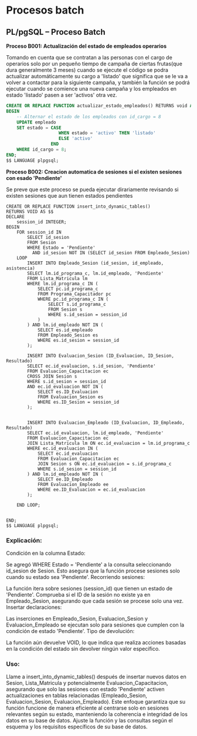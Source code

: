 # Procesos batch

## PL/pgSQL – Proceso Batch

**Proceso B001: Actualización del estado de empleados operarios**

Tomando en cuenta que se contratan a las personas con el cargo de operarios solo por un pequeño tiempo de campaña de ciertas frutas(que dura generalmente 3 meses) cuando se ejecute el código se podra actualizar automáticamente su cargo a 'listado' que significa que se le va a volver a contactar para la siguiente campaña, y también la función se podrá ejecutar cuando se comience una nueva campaña y los empleados en estado 'listado' pasen a ser 'activos' otra vez.

```sql
CREATE OR REPLACE FUNCTION actualizar_estado_empleados() RETURNS void AS $$
BEGIN
    -- Alternar el estado de los empleados con id_cargo = 8
    UPDATE empleado
    SET estado = CASE 
                    WHEN estado = 'activo' THEN 'listado'
                    ELSE 'activo'
                 END
    WHERE id_cargo = 8;
END;
$$ LANGUAGE plpgsql;
```

**Proceso B002: Creacion automatica de sesiones si el existen sesiones con esado 'Pendiente'**

Se preve que este proceso se pueda ejecutar dirariamente revisando si existen sesiones que aun tienen estados pendientes

    CREATE OR REPLACE FUNCTION insert_into_dynamic_tables()
    RETURNS VOID AS $$
    DECLARE
        session_id INTEGER;
    BEGIN
        FOR session_id IN
            SELECT id_sesion
            FROM Sesion
            WHERE Estado = 'Pendiente'
              AND id_sesion NOT IN (SELECT id_sesion FROM Empleado_Sesion)
        LOOP
            INSERT INTO Empleado_Sesion (id_sesion, id_empleado, asistencia)
            SELECT lm.id_programa_c, lm.id_empleado, 'Pendiente'
            FROM Lista_Matricula lm
            WHERE lm.id_programa_c IN (
                SELECT pc.id_programa_c
                FROM Programa_Capacitador pc
                WHERE pc.id_programa_c IN (
                    SELECT s.id_programa_c
                    FROM Sesion s
                    WHERE s.id_sesion = session_id
                )
            ) AND lm.id_empleado NOT IN (
                SELECT es.id_empleado
                FROM Empleado_Sesion es
                WHERE es.id_sesion = session_id
            );
    
            INSERT INTO Evaluacion_Sesion (ID_Evaluacion, ID_Sesion, Resultado)
            SELECT ec.id_evaluacion, s.id_sesion, 'Pendiente'
            FROM Evaluacion_Capacitacion ec
            CROSS JOIN Sesion s
            WHERE s.id_sesion = session_id
            AND ec.id_evaluacion NOT IN (
                SELECT es.ID_Evaluacion
                FROM Evaluacion_Sesion es
                WHERE es.ID_Sesion = session_id
            );
    

            INSERT INTO Evaluacion_Empleado (ID_Evaluacion, ID_Empleado, Resultado)
            SELECT ec.id_evaluacion, lm.id_empleado, 'Pendiente'
            FROM Evaluacion_Capacitacion ec
            JOIN Lista_Matricula lm ON ec.id_evaluacion = lm.id_programa_c
            WHERE ec.id_evaluacion IN (
                SELECT ec.id_evaluacion
                FROM Evaluacion_Capacitacion ec
                JOIN Sesion s ON ec.id_evaluacion = s.id_programa_c
                WHERE s.id_sesion = session_id
            ) AND lm.id_empleado NOT IN (
                SELECT ee.ID_Empleado
                FROM Evaluacion_Empleado ee
                WHERE ee.ID_Evaluacion = ec.id_evaluacion
            );
    
        END LOOP;
    
    
    END;
    $$ LANGUAGE plpgsql;

### Explicación:
Condición en la columna Estado:

Se agregó WHERE Estado = 'Pendiente' a la consulta seleccionando id_sesion de Sesion. Esto asegura que la función procese sesiones solo cuando su estado sea 'Pendiente'.
Recorriendo sesiones:

La función itera sobre sesiones (session_id) que tienen un estado de 'Pendiente'.
Comprueba si el ID de la sesión no existe ya en Empleado_Sesion, asegurando que cada sesión se procese solo una vez.
Insertar declaraciones:

Las inserciones en Empleado_Sesion, Evaluacion_Sesion y Evaluacion_Empleado se ejecutan solo para sesiones que cumplen con la condición de estado 'Pendiente'.
Tipo de devolución:

La función aún devuelve VOID, lo que indica que realiza acciones basadas en la condición del estado sin devolver ningún valor específico.
### Uso:
Llame a insert_into_dynamic_tables() después de insertar nuevos datos en Sesion, Lista_Matricula y potencialmente Evaluacion_Capacitacion, asegurando que solo las sesiones con estado 'Pendiente' activen actualizaciones en tablas relacionadas (Empleado_Sesion, Evaluacion_Sesion, Evaluacion_Empleado).
Este enfoque garantiza que su función funcione de manera eficiente al centrarse solo en sesiones relevantes según su estado, manteniendo la coherencia e integridad de los datos en su base de datos. Ajuste la función y las consultas según el esquema y los requisitos específicos de su base de datos.
